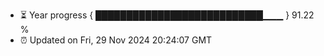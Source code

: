 - ⏳ Year progress { ███████████████████████████▁▁▁ } 91.22 %
- ⏰ Updated on Fri, 29 Nov 2024 20:24:07 GMT

